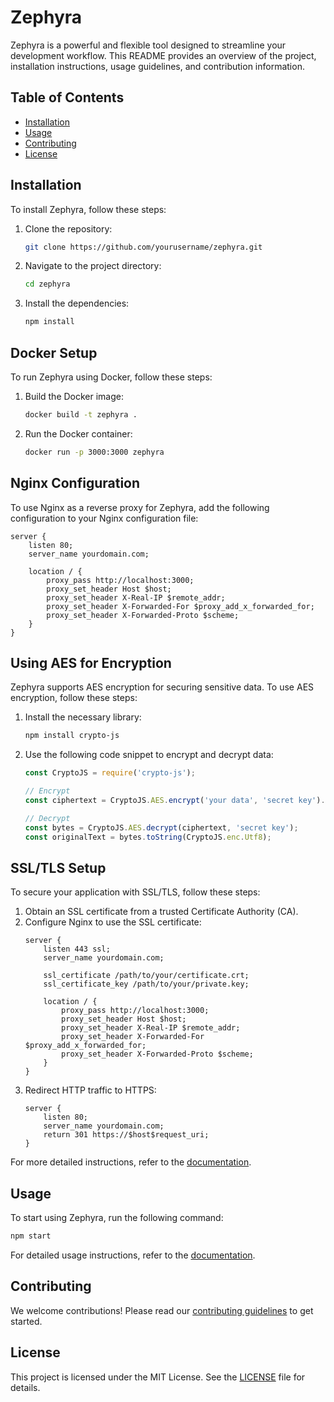 # Zephyra

Zephyra is a powerful and flexible tool designed to streamline your development workflow. This README provides an overview of the project, installation instructions, usage guidelines, and contribution information.

## Table of Contents

- [Installation](#installation)
- [Usage](#usage)
- [Contributing](#contributing)
- [License](#license)

## Installation

To install Zephyra, follow these steps:

1. Clone the repository:
	```bash
	git clone https://github.com/yourusername/zephyra.git
	```
2. Navigate to the project directory:
	```bash
	cd zephyra
	```
3. Install the dependencies:
	```bash
	npm install
	```

## Docker Setup

To run Zephyra using Docker, follow these steps:

1. Build the Docker image:
	```bash
	docker build -t zephyra .
	```
2. Run the Docker container:
	```bash
	docker run -p 3000:3000 zephyra
	```

## Nginx Configuration

To use Nginx as a reverse proxy for Zephyra, add the following configuration to your Nginx configuration file:

```nginx
server {
	listen 80;
	server_name yourdomain.com;

	location / {
		proxy_pass http://localhost:3000;
		proxy_set_header Host $host;
		proxy_set_header X-Real-IP $remote_addr;
		proxy_set_header X-Forwarded-For $proxy_add_x_forwarded_for;
		proxy_set_header X-Forwarded-Proto $scheme;
	}
}
```

## Using AES for Encryption

Zephyra supports AES encryption for securing sensitive data. To use AES encryption, follow these steps:

1. Install the necessary library:
	```bash
	npm install crypto-js
	```
2. Use the following code snippet to encrypt and decrypt data:
	```javascript
	const CryptoJS = require('crypto-js');

	// Encrypt
	const ciphertext = CryptoJS.AES.encrypt('your data', 'secret key').toString();

	// Decrypt
	const bytes = CryptoJS.AES.decrypt(ciphertext, 'secret key');
	const originalText = bytes.toString(CryptoJS.enc.Utf8);
	```

## SSL/TLS Setup

To secure your application with SSL/TLS, follow these steps:

1. Obtain an SSL certificate from a trusted Certificate Authority (CA).
2. Configure Nginx to use the SSL certificate:
	```nginx
	server {
		listen 443 ssl;
		server_name yourdomain.com;

		ssl_certificate /path/to/your/certificate.crt;
		ssl_certificate_key /path/to/your/private.key;

		location / {
			proxy_pass http://localhost:3000;
			proxy_set_header Host $host;
			proxy_set_header X-Real-IP $remote_addr;
			proxy_set_header X-Forwarded-For $proxy_add_x_forwarded_for;
			proxy_set_header X-Forwarded-Proto $scheme;
		}
	}
	```
3. Redirect HTTP traffic to HTTPS:
	```nginx
	server {
		listen 80;
		server_name yourdomain.com;
		return 301 https://$host$request_uri;
	}
	```

For more detailed instructions, refer to the [documentation](docs/DOCKER_SETUP.md).

## Usage

To start using Zephyra, run the following command:
```bash
npm start
```

For detailed usage instructions, refer to the [documentation](docs/USAGE.md).

## Contributing

We welcome contributions! Please read our [contributing guidelines](CONTRIBUTING.md) to get started.

## License

This project is licensed under the MIT License. See the [LICENSE](LICENSE) file for details.